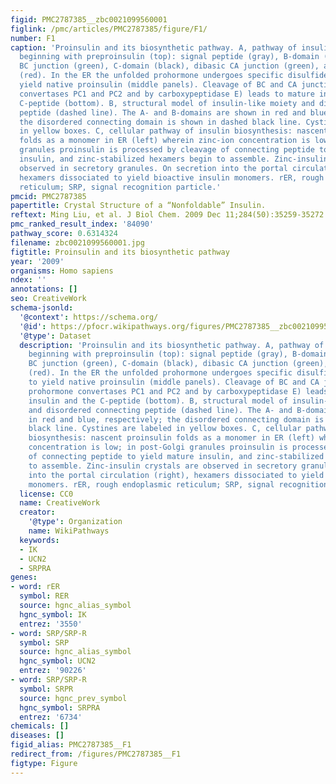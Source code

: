 ```yaml
---
figid: PMC2787385__zbc0021099560001
figlink: /pmc/articles/PMC2787385/figure/F1/
number: F1
caption: 'Proinsulin and its biosynthetic pathway. A, pathway of insulin biosynthesis
  beginning with preproinsulin (top): signal peptide (gray), B-domain (blue), dibasic
  BC junction (green), C-domain (black), dibasic CA junction (green), and A-domain
  (red). In the ER the unfolded prohormone undergoes specific disulfide pairing to
  yield native proinsulin (middle panels). Cleavage of BC and CA junctions (by prohormone
  convertases PC1 and PC2 and by carboxypeptidase E) leads to mature insulin and the
  C-peptide (bottom). B, structural model of insulin-like moiety and disordered connecting
  peptide (dashed line). The A- and B-domains are shown in red and blue, respectively;
  the disordered connecting domain is shown in dashed black line. Cystines are labeled
  in yellow boxes. C, cellular pathway of insulin biosynthesis: nascent proinsulin
  folds as a monomer in ER (left) wherein zinc-ion concentration is low; in post-Golgi
  granules proinsulin is processed by cleavage of connecting peptide to yield mature
  insulin, and zinc-stabilized hexamers begin to assemble. Zinc-insulin crystals are
  observed in secretory granules. On secretion into the portal circulation (right),
  hexamers dissociated to yield bioactive insulin monomers. rER, rough endoplasmic
  reticulum; SRP, signal recognition particle.'
pmcid: PMC2787385
papertitle: Crystal Structure of a “Nonfoldable” Insulin.
reftext: Ming Liu, et al. J Biol Chem. 2009 Dec 11;284(50):35259-35272.
pmc_ranked_result_index: '84090'
pathway_score: 0.6314324
filename: zbc0021099560001.jpg
figtitle: Proinsulin and its biosynthetic pathway
year: '2009'
organisms: Homo sapiens
ndex: ''
annotations: []
seo: CreativeWork
schema-jsonld:
  '@context': https://schema.org/
  '@id': https://pfocr.wikipathways.org/figures/PMC2787385__zbc0021099560001.html
  '@type': Dataset
  description: 'Proinsulin and its biosynthetic pathway. A, pathway of insulin biosynthesis
    beginning with preproinsulin (top): signal peptide (gray), B-domain (blue), dibasic
    BC junction (green), C-domain (black), dibasic CA junction (green), and A-domain
    (red). In the ER the unfolded prohormone undergoes specific disulfide pairing
    to yield native proinsulin (middle panels). Cleavage of BC and CA junctions (by
    prohormone convertases PC1 and PC2 and by carboxypeptidase E) leads to mature
    insulin and the C-peptide (bottom). B, structural model of insulin-like moiety
    and disordered connecting peptide (dashed line). The A- and B-domains are shown
    in red and blue, respectively; the disordered connecting domain is shown in dashed
    black line. Cystines are labeled in yellow boxes. C, cellular pathway of insulin
    biosynthesis: nascent proinsulin folds as a monomer in ER (left) wherein zinc-ion
    concentration is low; in post-Golgi granules proinsulin is processed by cleavage
    of connecting peptide to yield mature insulin, and zinc-stabilized hexamers begin
    to assemble. Zinc-insulin crystals are observed in secretory granules. On secretion
    into the portal circulation (right), hexamers dissociated to yield bioactive insulin
    monomers. rER, rough endoplasmic reticulum; SRP, signal recognition particle.'
  license: CC0
  name: CreativeWork
  creator:
    '@type': Organization
    name: WikiPathways
  keywords:
  - IK
  - UCN2
  - SRPRA
genes:
- word: rER
  symbol: RER
  source: hgnc_alias_symbol
  hgnc_symbol: IK
  entrez: '3550'
- word: SRP/SRP-R
  symbol: SRP
  source: hgnc_alias_symbol
  hgnc_symbol: UCN2
  entrez: '90226'
- word: SRP/SRP-R
  symbol: SRPR
  source: hgnc_prev_symbol
  hgnc_symbol: SRPRA
  entrez: '6734'
chemicals: []
diseases: []
figid_alias: PMC2787385__F1
redirect_from: /figures/PMC2787385__F1
figtype: Figure
---
```

